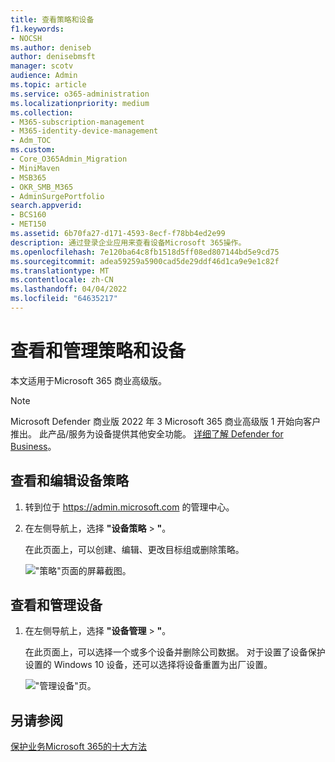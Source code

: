 ```yaml
---
title: 查看策略和设备
f1.keywords:
- NOCSH
ms.author: deniseb
author: denisebmsft
manager: scotv
audience: Admin
ms.topic: article
ms.service: o365-administration
ms.localizationpriority: medium
ms.collection:
- M365-subscription-management
- M365-identity-device-management
- Adm_TOC
ms.custom:
- Core_O365Admin_Migration
- MiniMaven
- MSB365
- OKR_SMB_M365
- AdminSurgePortfolio
search.appverid:
- BCS160
- MET150
ms.assetid: 6b70fa27-d171-4593-8ecf-f78bb4ed2e99
description: 通过登录企业应用来查看设备Microsoft 365操作。
ms.openlocfilehash: 7e120ba64c8fb1518d5ff08ed807144bd5e9cd75
ms.sourcegitcommit: adea59259a5900cad5de29ddf46d1ca9e9e1c82f
ms.translationtype: MT
ms.contentlocale: zh-CN
ms.lasthandoff: 04/04/2022
ms.locfileid: "64635217"
---
```

# <a name="view-and-manage-policies-and-devices"></a>查看和管理策略和设备

本文适用于Microsoft 365 商业高级版。

> [!NOTE]
> Microsoft Defender 商业版 2022 年 3 Microsoft 365 商业高级版 1 开始向客户推出。 此产品/服务为设备提供其他安全功能。 [详细了解 Defender for Business](../security/defender-business/mdb-overview.md)。

## <a name="view-and-edit-device-policies"></a>查看和编辑设备策略

1.  转到位于 <a href="https://go.microsoft.com/fwlink/p/?linkid=837890" target="_blank">https://admin.microsoft.com</a> 的管理中心。
2. 在左侧导航上，选择 **"设备策略** \> **"**。

    在此页面上，可以创建、编辑、更改目标组或删除策略。

    !["策略"页面的屏幕截图。](../media/devicepolicies.png)
  
## <a name="view-and-manage-devices"></a>查看和管理设备

1. 在左侧导航上，选择 **"设备管理** \> **"**。 
    
    在此页面上，可以选择一个或多个设备并删除公司数据。 对于设置了设备保护设置的 Windows 10 设备，还可以选择将设备重置为出厂设置。
  
   !["管理设备"页。](../media/devicesmanage.png)

## <a name="see-also"></a>另请参阅

[保护业务Microsoft 365的十大方法](../admin/security-and-compliance/secure-your-business-data.md)